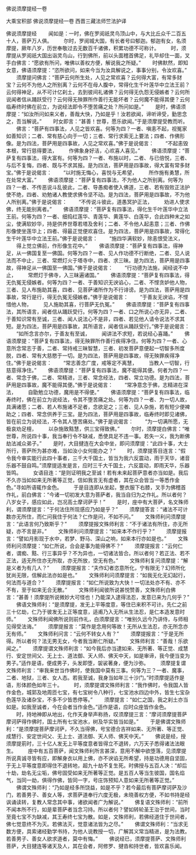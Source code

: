 佛说须摩提经一卷


大乘宝积部
佛说须摩提经一卷
西晋三藏法师竺法护译


佛说须摩提经
　　闻如是：一时，佛在罗阅祇灵鸟顶山中，与大比丘众千二百五十人，菩萨万人俱。
　　尔时，罗阅城大国，有长者号曰郁迦。郁迦有女，名须摩提，厥年八岁，历世奉敬过去无数百千诸佛，积累功德不可称计。
　　时，须摩提从罗阅祇大国出诣灵鸟山，行到佛所，前以头面稽首佛足，礼毕却住一面，叉手白佛言：“愿欲有所问，唯佛以善权方便，解说我之所疑。”
　　时佛默然，即知女意，佛语须摩提：“恣所欲问，如来今当为汝具解说之，事事分别，令汝欢喜。”
　　须摩提问佛言：“菩萨云何所生处，人见之常欢喜？云何得大富，有常多财宝？云何不为他人之所别离？云何不在母人腹中，常得化生千叶莲华中立法王前？云何得神足，从不可计亿刹土，去到彼间礼诸佛？云何得无仇怨无侵嫉者？云何所说闻者信从踊跃受行？云何得无殃罪所作善行无能坏者？云何魔不能得其便？云何临寿终时佛在前立，为说经法即令不堕苦痛之处？所问如是。”
　　是时，佛语须摩提：“如汝所问如来义者，善哉大快，乃如是乎！汝若欲闻，谛听谛受，勤思念之，吾当解说。”
　　时女即言：“甚善！世尊，愿乐欲闻。”于是须摩提受教而听。
　　佛言：“菩萨有四事法，人见之皆欢喜。何等为四？一者、嗔恚不起，视冤家如善知识；二者、常有慈心向于一切；三者、常行求索无上要法；四者、作佛形像。是为四法，菩萨用是四事故，人见之常欢喜。”佛于是说偈言：
　　“不起恚毁本根，常行慈得要法，
　　作佛象身好洁，心欢喜人喜见。”
　　佛语须摩提：“菩萨复有四事法，得大富有。何等为四？一者、布施以时，二者、与已倍悦，三者、与后不复悔，四者、既与不求其报。是为四法，菩萨用是四事故，得大富有常多财宝。”佛于是说偈言：
　　“以时施无悔心，喜悦与无希望，
　　所作施有勇慧，所在处常大富。”
　　佛语须摩提：“菩萨复有四事法，不为他人之所别离。何等为四？一者、不传恶说斗乱彼此，二者、导愚痴者使入佛道，三者、若有毁败正法护使不绝，四者、劝勉诸人教使求佛令坚不动。是为四法，菩萨用是四事故，不为他人所别离。”佛于是说偈言：
　　“不传说斗彼此，道愚冥护正法，
　　劝进人使求佛，终无能别离者。”
　　佛语须摩提：“菩萨复有四事法，得化生千叶莲华中立法王前。何等为四？一者、细捣红莲华、青莲华、黄莲华、白莲华，合此四种末之如尘，使满软妙华，持是供养世尊若塔及舍利；二者、不令他人起恚意；三者、作佛形像使坐莲华上；四者、得最正觉便欢喜住。是为四法，菩萨用是四事故，常得化生千叶莲华中立法王前。”佛于是说偈言：
　　“施四华满软妙，除恚恨受法义，
　　得上觉立佛前，作形像生花中。”
　　佛语须摩提：“菩萨复有四事法，得神足，从一佛国复至一佛国。何等为四？一者、见人作功德不行断绝，二者、见人说法而不中止，三者、常燃灯火于塔寺中，四者、求三昧。是为四法，菩萨用是四事故，得神足从一佛国至一佛国。”佛于是说偈言：
　　“行功德为法施，闻经说不中止，
　　常燃灯于佛寺，入三昧遍诸国。”
　　佛语须摩提：“菩萨复有四事法，得无仇冤无侵嫉者。何等为四？一者、于善知识无谀谄心，二者、不悭贪妒他人物，三者、见人布施助其喜，四者、见菩萨诸所作为不行诽谤。是为四法，菩萨用是四事故，常行是行，得无仇冤无侵嫉者。”佛于是说偈言：
　　“于善友无谀谄，不悭惜他人物，
　　见人施助其喜，行菩萨无仇冤。”
　　佛语须摩提：“菩萨复有四事法，其所语言，闻者信从踊跃受行。何等为四？一者、口之所说心亦无异，二者、于善知识常有至诚，三者、闻人说法心不是非，四者、若见他人请令说法不求其短。是为四法，菩萨用是四事故，其所语言，闻者信从踊跃受行。”佛于是说偈言：
　　“如所念言亦尔，于善友有至诚，
　　闻讲法不求短，若说经心喜踊。”
　　佛语须摩提：“菩萨复有四事法，得无殃罪所作善行疾得净住。何等为四？一者、心意所念常志于善，二者、常持戒三昧智慧，三者、初发菩萨意便起一切智多所度脱，四者、常有大慈愍于一切。是为四法，菩萨用是四事故，得无殃罪疾得净住。”佛于是说偈言：
　　“常志善念广度，戒等定不离慧，
　　当教人一切智，行慈意得净住。”
　　佛语须摩提：“菩萨复有四事法，魔不能得其便。何者为四？一者、常念于佛，二者、常精进，三者、常念经法，四者、常立功德。是为四法，菩萨用是四事故，魔不能得其便。”佛于是说偈言：
　　“常净意念于佛，志精进在深法，
　　自勖勉立功德，魔用是不得便。”
　　佛语须摩提：“菩萨复有四事法，临寿终时，佛在前立为说经法，令其不堕苦痛之处。何等为四？一者、为一切人故，具满诸愿；二者、若人布施诸不足者，念欲足之；三者、见人杂施，若有短少便裨助之；四者、常念供养于三宝。是为四法，菩萨用是四事故，临寿终时即见诸佛，皆在前立为说经法，不令其人堕苦痛处。”佛于是说偈言：
　　“为一切满所愿，无极哀劝足檀，
　　以杂施致黠慧，供三宝得致佛。”
　　尔时，须摩提白佛言：“唯世尊，所说四十事，我当奉行令不缺减，悉使具足不违一事。若失一义，我为断佛劫法减众弟子。”
　　是时，大目揵连在大会中坐，即问须摩提：“此四十事，大士所行，菩萨所为甚亦难，当如汝小女何能办之？”
　　时，须摩提答目连言：“假令我今审实能行此四十事者，三千大千国土，皆当为我六反震动，雨于天华，诸音乐器不鼓自鸣。”须摩提适发是言，应时三千大千国土，六反震动，即雨天华，乐器皆鸣。
　　女语目连：“是则证明我之至诚！若有未来起菩萨意者亦当如是。我后不久亦当如如来无所著等正觉，信如我言无有虚者，其在众会皆当一等悉作金色。”寻如所语辄作金色。
　　于是目连即从坐起，整衣服下右膝，叉手为佛稽首作礼，前白佛言：“今诸一切初发大意为菩萨者，我当自归为之作礼。所以者何？八岁女子，感应如此，岂况高士摩诃萨乎！”
　　是时，座中有大菩萨，名文殊师利，谓须摩提言：“于何法住所现感应乃如是乎？”
　　须摩提答言：“诸法不可计数亦无所住，而仁问我住于何法？仁作是问，不如不问。”
　　文殊师利问须摩提言：“此语言何乃致斯乎？”
　　须摩提报文殊师利言：“不于诸法有所住，亦无所疑，亦不言是非。”
　　文殊师利问须摩提言：“如来本不作行乎？”
　　须摩提报言：“譬如月影现于水中，若梦、野马、深山之响，如来本行亦如是也。”
　　文殊师利问须摩提：“如仁所说，合会是事为能得佛不？”
　　须摩提报言：“云何仁者，谓痴、黠、行三事异乎？不为异也，一切诸法皆合。所以者何？若正法、若不正法，适无所住亦无所取，亦无所放，空无有色。”
　　文殊师利复问须摩提：“解是义者为有几人？”
　　须摩提报言：“夫作幻者恣意所化，宁有限无？幻师所化犹尚无限，信解此法亦如是也。”
　　文殊师利问须摩提言：“如我无化无幻起行，何法而与道合？”
　　须摩提报言：“如仁所说致为大快！一切法处亦不有、亦不不有，至于如来无合无散。”
　　文殊师利闻彼所说甚悦赞善，文殊师利白佛言：“甚善！须摩提所说微妙大可怪也！乃能深入逮得法忍，发意已来为几何乎？”
　　佛语文殊师利：“是须摩提，发无上平等度意，等住已来积不可计。先仁之前三十亿劫，仁乃于彼发无上正等度意，适甫乃入无所从生法忍，是仁本造发意时师。”
　　文殊师利闻佛所说则前作礼，白须摩提言：“唯别久远今乃讲侍，与师相见得受法诲。”
　　须摩提报言：“莫作是念用何等故！无所从生法忍，亦无所念亦无有师。”
　　文殊师利问言：“云何不转女人有？”
　　须摩提报言：“于是无所得。所以者何？法无男无女，今者我当断仁所疑。”
　　文殊师利言：“善哉！乐欲闻之。”
　　须摩提谓文殊师利言：“如今我后亦当逮如来、无所著、等正觉、成慧行、安定世间父、无上士、道法御、天人师、佛天中天，如是审谛，我今便当变为男子。”适作是语，便成男子，头发即堕，袈裟著身，便为沙弥。
　　须摩提复谓文殊师利言：“审我来世当作佛时，使我国中莫有三事。何等为三？一者、魔事，二者、地狱，三者、女人态。若我至诚，我身当如年三十沙门。”时须摩提适作是语，形体颜色如年三十。
　　时，须摩提谓文殊师利言：“我作佛时，令我国人皆作金色，城郭及地周匝七宝，有七宝树令八种行，七宝池水四边中外，皆生七宝杂色莲华及诸杂宝，不多不少皆悉停等。”
　　须摩提言：“如仁之国，我之刹土亦当如是。如我至诚者，今在会者当作金色。”适作是语，应时众座皆作金色。
　　时，持地神即从地出，化作天身举声称扬，叹须摩提三言：“摩诃须摩提菩萨摩诃萨得作佛时，国土所有七宝池水，树及华实皆当如是。”
　　于是佛谓文殊师利：“是须摩提菩萨摩诃萨，不久当得佛，号宝德合吉祥如来、无所著、等正觉、成慧行、安定世间父、无上士、道法御、天人师、佛天中天。”
　　佛说是经，授须摩提莂时，三十亿人发无上平等度意者皆得立不退转，六万天子悉得诸法法眼生。
　　座中有五百菩萨，闻文殊师利所言甚深，意用不解中欲堕落，见须摩提所说真诚寻皆有应，即解身衣以用上佛，亦不谀谄无所希望，持是功德用自坚固，于无上平等度意即得住不退转地，超九十劫不复生死。时佛授与五百人决：“却后十劫，劫名无尘垢，佛号固受如来无所著等正觉。是五百人等当生彼国，国名焰气，当同一劫，俱得作佛，皆同一字，号庄饰预知人意如来无所著等正觉。”
　　佛谓文殊师利：“乃如是经多所饶益，如是不乎？若今最后有菩萨摩诃萨及沙门，若善男子、善女人等，求菩萨道奉行六度无极，未晓善权方便，不如书持是经讽诵读转，复教人常念其中事，诸欲闻者广为解说。”
　　佛复语文殊师利：“前所不闻本所不行，如是辈菩萨者当念习持。所以者何？譬如转轮圣王治于世间，当时至竟七宝不为缺减，其王寿终七宝为散。如是，文殊师利，若佛经道住于世间者，佛七觉意终不为灭。若佛法灭，觉意诸法皆为之尽。”
　　佛谓文殊师利：“当求无数方便，具索诸经勤学书持，为他人说教授一切，广解其义常当精进，是为法教。若善男子、善女人欲求道者，莫中有悔。”
　　佛说经已，须摩提菩萨、文殊师利菩萨，大目揵连等诸天及人，其在会者，阿修罗、揵沓和持世者，皆欢喜乐闻。

 
